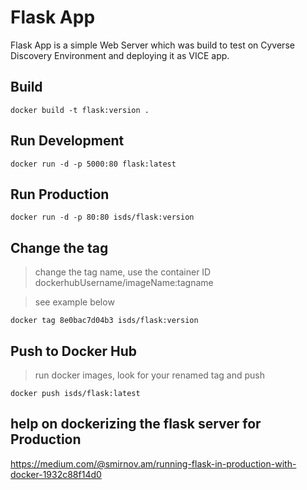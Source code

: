 # Flask App

Flask App is a simple Web Server which was build to test on
Cyverse Discovery Environment and deploying it as VICE app.


## Build

```
docker build -t flask:version .
```

## Run Development

```
docker run -d -p 5000:80 flask:latest

```

## Run Production

```
docker run -d -p 80:80 isds/flask:version
```

## Change the tag

> change the tag name, use the container ID dockerhubUsername/imageName:tagname

> see example below

```
docker tag 8e0bac7d04b3 isds/flask:version
```

## Push to Docker Hub

> run docker images, look for your renamed tag and push

```
docker push isds/flask:latest
```


## help on dockerizing the flask server for Production

<https://medium.com/@smirnov.am/running-flask-in-production-with-docker-1932c88f14d0>
